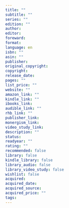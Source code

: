 ```yaml
---
title: ""
subtitle: ""
series: ""
edition: ""
author: 
editor: 
foreward: 
format: 
language: en
isbn: ""
asin: ""
publisher: 
original_copyright: 
copyright: 
release_date: 
pages: ""
list_price: ""
website: ""
amazon_link: ""
kindle_link: ""
ibooks_link: 
audible_link: ""
rhb_link: ""
publisher_link: 
monergism_link: 
video_study_link: 
description: ""
status: 
readyear: ""
rating: ""
recommended: false
library: false
kindle_library: false
library_audio: false
library_video_study: false
wishlist: false
acquired: 
acquired_date: 
acquired_source: 
acquired_price: ""
tags:
---
```

